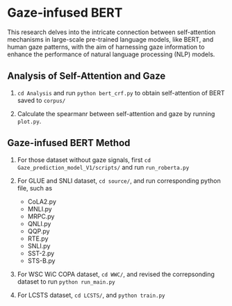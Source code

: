 # Gaze-infused BERT

This research delves into the intricate connection between self-attention mechanisms
in large-scale pre-trained language models, like BERT, and human gaze patterns, with
the aim of harnessing gaze information to enhance the performance of natural
language processing (NLP) models.

## Analysis of Self-Attention and Gaze

1. `cd Analysis` and run `python bert_crf.py` to obtain self-attention of BERT saved to `corpus/`

2. Calculate the spearmanr between self-attention and gaze by running `plot.py`.

## Gaze-infused BERT Method

1. For those dataset without gaze signals, first `cd Gaze_prediction_model_V1/scripts/` and run `run_roberta.py`

2. For GLUE and SNLI dataset, `cd source/`, and run corresponding python file, such as 
    * CoLA2.py
    * MNLI.py
    * MRPC.py
    * QNLI.py
    * QQP.py
    * RTE.py
    * SNLI.py
    * SST-2.py
    * STS-B.py

3. For WSC WiC COPA dataset, `cd WWC/`, and revised the correpsonding dataset to run `python run_main.py`

4. For LCSTS dataset, `cd LCSTS/`, and `python train.py`
